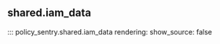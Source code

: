 shared.iam_data
-------------------

::: policy_sentry.shared.iam_data
    rendering:
      show_source: false
